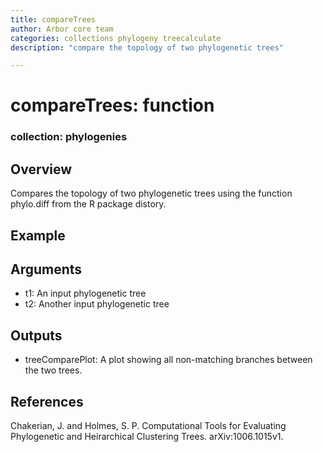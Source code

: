 ```yaml
---
title: compareTrees
author: Arbor core team
categories: collections phylogeny treecalculate
description: "compare the topology of two phylogenetic trees"

---
```


# compareTrees: function

### collection: phylogenies

## Overview

Compares the topology of two phylogenetic trees using the function phylo.diff from the R package distory.

## Example


## Arguments

- t1: An input phylogenetic tree
- t2: Another input phylogenetic tree

## Outputs

- treeComparePlot: A plot showing all non-matching branches between the two trees.

## References

Chakerian, J. and Holmes, S. P. Computational Tools for Evaluating Phylogenetic and Heirarchical
Clustering Trees. arXiv:1006.1015v1.
